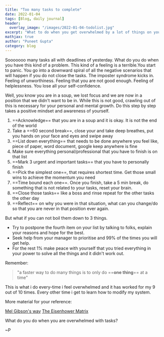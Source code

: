 ```yaml
---
title: "Too many tasks to complete"
date: 2022-01-04
tags: [Blog, daily journal]
header:
  overlay_image: "/images/2022-01-04-todolist.jpg"
excerpt: "What to do when you get overwhelmed by a lot of things on your plate?"
mathjax: true
author: "Puneet Gupta"
category: blog
---
```


Sooooooo many tasks all with deadlines of yesterday. What do you do when you have this kind of a problem. This kind of a feeling is a terrible.You start to panic. You go into a downward spiral of all the negative scenarios that will happen if you do not close the tasks. The imposter syndrome kicks in. Feeling of unworthiness. Feeling that you are not good enough. Feeling of helplessness. You lose all your self-confidence.

Well, you know you are in a soup, we lost focus and we are now in a position that we didn't want to be in. While this is not good, crawling out of this is necessary for your personal and mental growth. Do this step by step  takes a positive mindset and awareness of yourself.

1. ==Acknowledge== that you are in a soup and it is okay. It is not the end of the world
2. Take a ==60 second break==, close your and take deep breathes, put you hands on your face and eyes and swipe away
3. ==List down everything== that needs to be done anywhere you feel like, piece of paper, word document, google keep anywhere is fine
4. Make sure everything personal/professional that you have to finish is on that list
5. ==Mark 3 urgent and important tasks== that you have to personally finish
6. ==Pick the simplest one==, that requires shortest time. Get those small wins to achieve the momentum you need
7. ==Time bound each one==. Once you finish, take a 5 min break, do something that is not related to your tasks, reset your brain.
8. ==Close those tasks== like a boss and rinse repeat for the other tasks the other day
9. ==Reflect== on why you were in that situation, what can you change/do so that you are never in that position ever again.

But what if you can not boil them down to 3 things.
- Try to postpone the fourth item on your list by talking to folks, explain your reasons and hope for the best.
- Seek help from your manager to prioritise and 99% of the times you will get help.
- For the rest 1% make peace with yourself that you tried everything in your power to solve all the things and it didn't work out.

Remember:
> "a faster way to do many things is to only do ==**one thing**== at a time"

This is what i do every-time i feel overwhelmed and it has worked for my 9 out of 10 times. Every other time i get to learn how to modify my system.

More material for your reference:

[Mel Gibson's way](https://www.youtube.com/watch?v=8VKoPSkEN7o&ab_channel=MelRobbins)
[The Eisenhower Matrix](https://todoist.com/productivity-methods/eisenhower-matrix)

What do you do when you are overwhelmed with tasks?

~P
